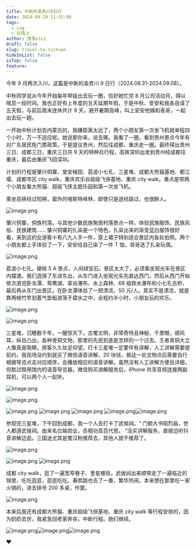 ```yaml
---
title: 中断的渝贵川9日行
date: 2024-09-20 11:55:00
tags:
  - Log
  - 在路上
author: 落落vici
draft: false
slug: travel-to-sichuan
hideInList: false
isTop: false
feature:
---
```

今年 9 月两次入川，这篇是中断的渝贵川 9 日行（2024.08.31-2024.09.08）。

中秋同学说从今年开始每年带娃出去玩一圈，恰好她忙完 8 月公司活动月，得以喘息一段时间。我也正好有上年度的五天延期年假，于是中秋、安安和我各自请了五天假，与前后周末连休共计 9 天，避开暑期高峰，叫上安安他姨和表哥，一起出去玩一趟。

一开始中秋计划去内蒙古的，我嫌距离太远了，两个小朋友第一次坐飞机就单程四个小时，万一不适应呢。她说那你来，说去哪。我看了一圈，看到贵州景点今年有对广东居民免门票政策，于是提议贵州，然后往成都、重庆走一圈。最终得出贵州三日、成都三日，重庆三日共 9 天的特种兵行程，高铁深圳出发到贵州经成都往重庆，最后由重庆飞回深圳。

计划的行程是肇兴侗寨、堂安梯田、荔波小七孔、三星堆、成都大熊猫基地、都江堰、成都市区 city walk、重庆欢乐谷超级飞侠基地、重庆 city walk。重点是带两个小朋友看大熊猫、超级飞侠主题乐园和第一次坐飞机。

乘坐高铁经过阳朔，窗外的喀斯特峰林，即使只是途经路过，也很醉人。

![image.png](https://img.hux.ink/image/2024/09/202409191415651.png)

肇兴侗寨，侗族村落。与其他少数民族聚居村落景点一样，体验民族服饰、民族风俗、民族建筑...... 肇兴侗寨的扎染是一个特色，扎染出来的渐变蓝白服饰很好看，来到这的女游客十有八九人手一件，穿上裙子特别适合景区内各处拍照。两个小朋友都上手体验了一下，安安给自己染了一件 T 恤，哥哥选了扎染玩偶。

![image.png](https://img.hux.ink/image/2024/09/202409191418706.png)

荔波小七孔，硬核 5 A 景点，人间绿宝石。景区太大了，必须乘坐观光车在景区内摆渡。我们选择了东进东出，从东门进入坐观光车先直达西门，然后从西门开始依次游览卧龙潭、鸳鸯湖、翠谷瀑布、水上森林、68 级跌水瀑布和小七孔古桥，最后再从东门出景区。在卧龙潭体验了一把漂流，50 元/人。其实不是漂流，就是靠两根竹竿划着气垫船游荡于碧水之中，全程约半小时，小朋友玩的欢乐。

![image.png](https://img.hux.ink/image/2024/09/202409191422574.png)

![image.png](https://img.hux.ink/image/2024/09/202409191423355.png)

三星堆，沉睡数千年，一醒惊天下。古蜀文明，非常奇特且神秘，千里眼，顺风耳，纵目凸出，各种青铜文物，那里的先民到底是怎样的一个过去。王者青铜大立人像真是吸睛，旅客久久驻足仰望。打卡三星堆一定要伴有讲解，人工讲解需要提前约，我现场没约到就买了微信语音讲解，20 块钱，抵达一处文物点后需要自行根据导览点击对应顺序，会播放相应的语音讲解。虽然没有人工讲解方便且详细，但胜过租用馆内的语音导览器。微信购买讲解服务后，iPhone 共享音频连接两副耳机，可以两个人一起听。

![image.png](https://img.hux.ink/image/2024/09/202409191427124.png)

![image.png](https://img.hux.ink/image/2024/09/202409191433985.png)

![image.png](https://img.hux.ink/image/2024/09/202409191433653.png) ![image.png](https://img.hux.ink/image/2024/09/202409191435423.png) ![image.png](https://img.hux.ink/image/2024/09/202409191435899.png) ![image.png](https://img.hux.ink/image/2024/09/202409191436064.png)![image.png](https://img.hux.ink/image/2024/09/202409201110003.png)


参观完三星堆，下午回到成都，我一个人去打卡了武侯祠。“ 门额大书昭烈庙，世人都道武侯祠。由来名位输勋业，丞相功高百代思。 ”没买讲解服务，直接边听抖音讲解边逛。三国迷尤其是蜀汉粉推荐去，其他人就不推荐了。

![image.png](https://img.hux.ink/image/2024/09/202409201123108.png)

![image.png](https://img.hux.ink/image/2024/09/202409201118505.png)
![image.png](https://img.hux.ink/image/2024/09/202409201120878.png)


成都 city walk，逛了一遍宽窄巷子、奎星楼街，武侯祠出来顺带走了一遍临近的锦里，吃吃逛逛，逛逛吃吃。春熙路也去了一番，繁华热闹，本来想在那里吃一家火锅的，进去排号 200 多桌，作罢。

![image.png](https://img.hux.ink/image/2024/09/202409201130370.png)

本来后面还有成都大熊猫、重庆超级飞侠基地、重庆 city walk 等行程安排的，因为奶奶去世，我紧急回老家奔丧，中断行程。她们继续。

![image.png](https://img.hux.ink/image/2024/09/202409201131754.png)![image.png](https://img.hux.ink/image/2024/09/202409201133331.png)![image.png](https://img.hux.ink/image/2024/09/202409201147732.png)


❤